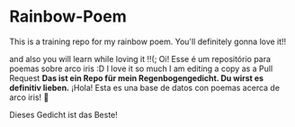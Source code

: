 ﻿# Rainbow-Poem
This is a training repo for my rainbow poem.
You'll definitely gonna love it!!

and also you will learn while loving it !!(;
Oi! Esse é um repositório para poemas sobre arco iris :D
I love it so much I am editing a copy as a Pull Request
**Das ist ein Repo für mein Regenbogengedicht. Du wirst es definitiv lieben.**
¡Hola! Esta es una base de datos con poemas acerca de arco iris! 🌈

Dieses Gedicht ist das Beste!
